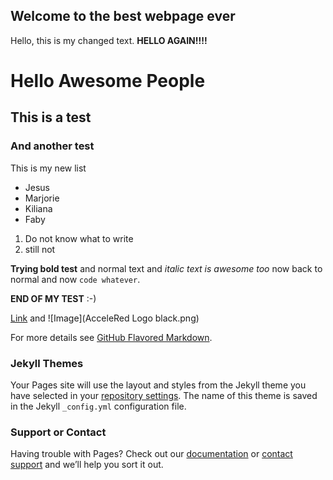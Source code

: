 ## Welcome to the best webpage ever

Hello, this is my changed text. **HELLO AGAIN!!!!**


# Hello Awesome People
## This is a test
### And another test

This is my new list
- Jesus
- Marjorie
- Kiliana
- Faby

1. Do not know what to write
2. still not

**Trying bold test** and normal text and _italic text is awesome too_ now back to normal and now `code whatever`.

**END OF MY TEST** :-)




[Link](url) and ![Image](AcceleRed Logo black.png)

For more details see [GitHub Flavored Markdown](https://guides.github.com/features/mastering-markdown/).

### Jekyll Themes

Your Pages site will use the layout and styles from the Jekyll theme you have selected in your [repository settings](https://github.com/KarinKM/KarinKM.github.io/settings). The name of this theme is saved in the Jekyll `_config.yml` configuration file.

### Support or Contact

Having trouble with Pages? Check out our [documentation](https://docs.github.com/categories/github-pages-basics/) or [contact support](https://github.com/contact) and we’ll help you sort it out.
